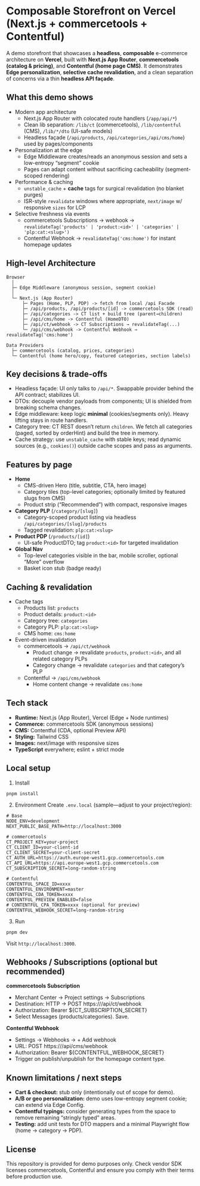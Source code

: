 # Composable Storefront on Vercel (Next.js + commercetools + Contentful)

A demo storefront that showcases a **headless**, **composable** e-commerce architecture on **Vercel**, built with **Next.js App Router**, **commercetools (catalog & pricing)**, and **Contentful (home page CMS)**. It demonstrates **Edge personalization**, **selective cache revalidation**, and a clean separation of concerns via a thin **headless API façade**.

## What this demo shows

- Modern app architecture
    - Next.js App Router with colocated route handlers (`/app/api/*`)
    - Clean lib separation: `/lib/ct` (commercetools), `/lib/contentful` (CMS), `/lib/*/dto` (UI-safe models)
    - Headless façade (`/api/products`, `/api/categories`,`/api/cms/home`) used by pages/components
- Personalization at the edge
    - Edge Middleware creates/reads an anonymous session and sets a low-entropy “segment” cookie
    - Pages can adapt content without sacrificing cacheability (segment-scoped rendering)
- Performance & caching
    - `unstable_cache` + **cache** tags for surgical revalidation (no blanket purges)
    - ISR-style `revalidate` windows where appropriate, `next/image` w/ responsive `sizes` for LCP
- Selective freshness via events
    - commercetools Subscriptions → webhook → `revalidateTag('products' | 'product:<id>' | 'categories' | 'plp:cat:<slug>')`
    - Contentful Webhook → `revalidateTag('cms:home')` for instant homepage updates

## High-level Architecture

```
Browser
  │
  ├─ Edge Middleware (anonymous session, segment cookie)
  │
  └─ Next.js (App Router)
      ├─ Pages (Home, PLP, PDP) -> fetch from local /api Facade
      ├─ /api/products, /api/products/[id] -> commercetools SDK (read)
      ├─ /api/categories -> CT list + build tree (parent→children)
      ├─ /api/cms/home -> Contentful (HomeDTO)
      ├─ /api/ct/webhook -> CT Subscriptions → revalidateTag(...)
      └─ /api/cms/webhook -> Contentful Webhook → revalidateTag('cms:home')

Data Providers
  ├─ commercetools (catalog, prices, categories)
  └─ Contentful (home hero/copy, featured categories, section labels)

```

## Key decisions & trade-offs

- Headless façade: UI only talks to `/api/*`. Swappable provider behind the API contract; stabilizes UI.
- DTOs: decouple vendor payloads from components; UI is shielded from breaking schema changes.
- Edge middleware: keep logic **minimal** (cookies/segments only). Heavy lifting stays in route handlers.
- Category tree: CT REST doesn’t return `children`. We fetch all categories (paged, sorted by orderHint) and build the tree in memory.
- Cache strategy: use `unstable_cache` with stable keys; read dynamic sources (e.g., `cookies()`) outside cache scopes and pass as arguments.

## Features by page

- **Home**
    - CMS-driven Hero (title, subtitle, CTA, hero image)
    - Category tiles (top-level categories; optionally limited by featured slugs from CMS)
    - Product strip (“Recommended”) with compact, responsive images
- **Category PLP** (`/category/[slug]`)
    - Category-scoped product listing via headless `/api/categories/[slug]/products`
    - Tagged revalidation: `plp:cat:<slug>`
- **Product PDP** (`/products/[id]`)
    - UI-safe ProductDTO; tag `product:<id>` for targeted invalidation
- **Global Nav**
    - Top-level categories visible in the bar, mobile scroller, optional “More” overflow
    - Basket icon stub (badge ready)

## Caching & revalidation

- Cache tags
    - Products list: `products`
    - Product details: `product:<id>`
    - Category tree: `categories`
    - Category PLP: `plp:cat:<slug>`
    - CMS home: `cms:home`
- Event-driven invalidation
    - commercetools → `/api/ct/webhook`
        - Product change → revalidate `products`, `product:<id>`, and all related category PLPs
        - Category change → revalidate `categories` and that category’s PLP
    - Contentful → `/api/cms/webhook`
        - Home content change → revalidate `cms:home`

## Tech stack

- **Runtime:** Next.js (App Router), Vercel (Edge + Node runtimes)
- **Commerce:** commercetools SDK (anonymous sessions)
- **CMS:** Contentful (CDA, optional Preview API)
- **Styling:** Tailwind CSS
- **Images:** next/image with responsive sizes
- **TypeScript** everywhere; eslint + strict mode

## Local setup

1. Install

```
pnpm install
```

2. Environment
Create `.env.local` (sample—adjust to your project/region):
```
# Base
NODE_ENV=development
NEXT_PUBLIC_BASE_PATH=http://localhost:3000

# commercetools
CT_PROJECT_KEY=your-project
CT_CLIENT_ID=your-client-id
CT_CLIENT_SECRET=your-client-secret
CT_AUTH_URL=https://auth.europe-west1.gcp.commercetools.com
CT_API_URL=https://api.europe-west1.gcp.commercetools.com
CT_SUBSCRIPTION_SECRET=long-random-string

# Contentful
CONTENTFUL_SPACE_ID=xxxx
CONTENTFUL_ENVIRONMENT=master
CONTENTFUL_CDA_TOKEN=xxxx
CONTENTFUL_PREVIEW_ENABLED=false
# CONTENTFUL_CPA_TOKEN=xxxx (optional for preview)
CONTENTFUL_WEBHOOK_SECRET=long-random-string
```

3. Run
```
pnpm dev
```
Visit `http://localhost:3000`.

## Webhooks / Subscriptions (optional but recommended)
**commercetools Subscription**
- Merchant Center → Project settings → Subscriptions
- Destination: HTTP → POST https://<domain>/api/ct/webhook
- Authorization: Bearer ${CT_SUBSCRIPTION_SECRET}
- Select Messages (products/categories). Save.

**Contentful Webhook**
- Settings → Webhooks → + Add webhook
- URL: POST https://<domain>/api/cms/webhook
- Authorization: Bearer ${CONTENTFUL_WEBHOOK_SECRET}
- Trigger on publish/unpublish for the homepage content type.

## Known limitations / next steps
- **Cart & checkout:** stub only (intentionally out of scope for demo).
- **A/B or geo personalization:** demo uses low-entropy segment cookie; can extend via Edge Config.
- **Contentful typings:** consider generating types from the space to remove remaining “stringly typed” areas.
- **Testing:** add unit tests for DTO mappers and a minimal Playwright flow (home → category → PDP).

## License
This repository is provided for demo purposes only. Check vendor SDK licenses commercetools, Contentful and ensure you comply with their terms before production use.